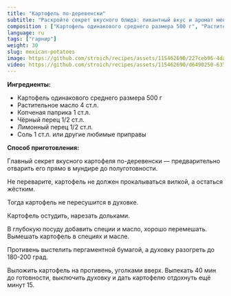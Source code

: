 ```yaml
---
title: "Картофель по-деревенски"
subtitle: "Раскройте секрет вкусного блюда: пикантный вкус и аромат мексиканских пряностей"
composition : ["Картофель одинакового среднего размера 500 г", "Растительное масло 4 ст.л.", "Копченая паприка 1 ст.л.", "Чёрный перец 1/2 ст.л.", "Лимонный перец 1/2 ст.л.", "Соль 1 ст.л."]
language: ru
tags: ["гарнир"]
weight: 30
slug: mexican-potatoes
image: https://github.com/stroich/recipes/assets/115462690/227ceb96-4da6-4665-a8ce-cdb17495c63d
video: https://github.com/stroich/recipes/assets/115462690/d6490250-637b-4d1a-9c4d-a7fb85416f92
---
```



**Ингредиенты:**

* Картофель одинакового среднего размера 500 г
* Растительное масло 4 ст.л.
* Копченая паприка 1 ст.л.
* Чёрный перец 1/2 ст.л.
* Лимонный перец 1/2 ст.л.
* Соль 1 ст.л.
или другие любимые приправы


**Способ приготовления:**

Главный секрет вкусного картофеля по-деревенски — предварительно отварить его прямо в мундире до полуготовности.

Не переварите, картофель не должен прокалываться вилкой, а остаться жёстким.

Тогда картофель не пересушится в духовке.

Картофель остудить, нарезать дольками.

В глубокую посуду добавить специи и масло, хорошо перемешать.
Вымешать картофель в специях и масле.

Противень выстелить пергаментной бумагой, а духовку разогреть до 180-200 град.

Выложить картофель на противень, уголками вверх. Выпекать 40 мин до готовности, выключить духовку и дать картофелю отдохнуть ещё минут 15.
